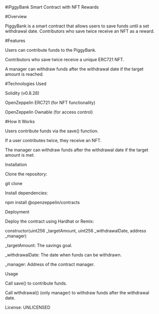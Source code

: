 #iPggyBank Smart Contract with NFT Rewards

#Overview

PiggyBank is a smart contract that allows users to save funds until a set withdrawal date. Contributors who save twice receive an NFT as a reward.

#Features

Users can contribute funds to the PiggyBank.

Contributors who save twice receive a unique ERC721 NFT.

A manager can withdraw funds after the withdrawal date if the target amount is reached.

#Technologies Used

Solidity (v0.8.28)

OpenZeppelin ERC721 (for NFT functionality)

OpenZeppelin Ownable (for access control)

#How It Works

Users contribute funds via the save() function.

If a user contributes twice, they receive an NFT.

The manager can withdraw funds after the withdrawal date if the target amount is met.

Installation

Clone the repository:

git clone <repo-url>

Install dependencies:

npm install @openzeppelin/contracts

Deployment

Deploy the contract using Hardhat or Remix:

constructor(uint256 _targetAmount, uint256 _withdrawalDate, address _manager)

_targetAmount: The savings goal.

_withdrawalDate: The date when funds can be withdrawn.

_manager: Address of the contract manager.

Usage

Call save() to contribute funds.

Call withdrawal() (only manager) to withdraw funds after the withdrawal date.

License: UNLICENSED
